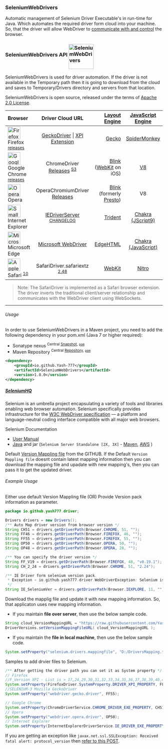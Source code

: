 ### SeleniumWebDrivers
Automatic management of Selenium Driver Executable's in run-time for Java. Which automates the required driver form cloud into your machine. So, that the driver will allow WebDriver to [communicate with and control](https://developer.mozilla.org/en-US/docs/Learn/Tools_and_testing/Cross_browser_testing/Your_own_automation_environment) the browser.


### SeleniumWebDrivers API <img alt="SeleniumWebDrivers" align="middle" src="https://raw.githubusercontent.com/Yash-777/SeleniumWebDrivers/master/docs/SeleniumWebDrivers.png" width="80" height="80">


SeleniumWebDrivers is used for driver automation. If the driver is not available in the Temporary path then it is going to download from the cloud and saves to Temporary/Drivers directory and servers from that location. 

SeleniumWebDrivers is open source, released under the terms of [Apache 2.0 License](http://www.apache.org/licenses/LICENSE-2.0).


|   Browser   | Driver Cloud URL |  [Layout Engine](https://en.wikipedia.org/wiki/Web_browser_engine)  |   [JavaScript Engine](https://en.wikipedia.org/wiki/JavaScript_engine)  |
|  :---  |  :---:  |  ---:  |  :---:  |
| <img alt="Firefox Logo, 2017.svg" src="https://upload.wikimedia.org/wikipedia/commons/thumb/6/67/Firefox_Logo%2C_2017.svg/64px-Firefox_Logo%2C_2017.svg.png" width="40" height="40" > Firefox <sup>[releases](http://ftp.mozilla.org/pub/firefox/releases/)</sup> | [GeckoDriver](https://github.com/mozilla/geckodriver/releases) \| [XPI Extension](https://github.com/Yash-777/SeleniumDrives/raw/master/py/selenium/webdriver/firefox/) | [Gecko](https://en.wikipedia.org/wiki/Gecko_(software)) | [SpiderMonkey](https://en.wikipedia.org/wiki/SpiderMonkey) |
| <img alt="Google Chrome icon (September 2014).svg" src="https://upload.wikimedia.org/wikipedia/commons/thumb/a/a5/Google_Chrome_icon_%28September_2014%29.svg/64px-Google_Chrome_icon_%28September_2014%29.svg.png" width="40" height="40"> Google Chrome <sup>[releases](https://www.slimjet.com/chrome/google-chrome-old-version.php)</sup> | ChromeDriver [Releases](http://chromedriver.storage.googleapis.com/index.html) <sup>[S3](http://chromedriver.storage.googleapis.com)</sup> | [Blink](https://en.wikipedia.org/wiki/Blink_(web_engine)) ([WebKit](https://en.wikipedia.org/wiki/WebKit) on iOS) | [V8](https://en.wikipedia.org/wiki/Chrome_V8) |
| <img alt="Opera 2015 icon.svg" src="https://upload.wikimedia.org/wikipedia/commons/thumb/4/49/Opera_2015_icon.svg/64px-Opera_2015_icon.svg.png" width="40" height="40"> Opera | OperaChromiumDriver [Releases](https://github.com/operasoftware/operachromiumdriver/releases) | [Blink](https://en.wikipedia.org/wiki/Blink_(web_engine)) (formerly [Presto](https://en.wikipedia.org/wiki/Presto_(layout_engine))) | V8 |
| <img alt="Small &quot;e&quot; letter with a blue aureola" src="https://upload.wikimedia.org/wikipedia/commons/thumb/1/18/Internet_Explorer_10%2B11_logo.svg/65px-Internet_Explorer_10%2B11_logo.svg.png" width="41" height="40"> Internet Explorer |  [IEDriverServer](http://selenium-release.storage.googleapis.com) <sup>[CHANGELOG](https://raw.githubusercontent.com/SeleniumHQ/selenium/master/cpp/iedriverserver/CHANGELOG)</sup> | [Trident](https://en.wikipedia.org/wiki/Trident_(layout_engine)) | [Chakra (JScript9)](https://en.wikipedia.org/wiki/Chakra_(JScript_engine)) |
| <img alt="Microsoft Edge logo.svg" src="https://upload.wikimedia.org/wikipedia/commons/thumb/d/d6/Microsoft_Edge_logo.svg/60px-Microsoft_Edge_logo.svg.png" width="40" height="40"> Microsoft Edge | [Microsoft WebDriver](https://developer.microsoft.com/en-us/microsoft-edge/tools/webdriver) | [EdgeHTML](https://en.wikipedia.org/wiki/EdgeHTML) | [Chakra (JavaScript)](https://en.wikipedia.org/wiki/Chakra_(JScript_engine)) |
| <img alt="Apple Safari 8.0 Icon" src="https://upload.wikimedia.org/wikipedia/en/6/61/Apple_Safari.png" width="40" height="40"> Safari <sup>[10](https://webkit.org/blog/6900/webdriver-support-in-safari-10/)</sup> | SafariDriver.safariextz <sup>[2.48](http://selenium-release.storage.googleapis.com/index.html?path=2.48/)</sup> | [WebKit](https://en.wikipedia.org/wiki/WebKit) | [Nitro](https://en.wikipedia.org/wiki/WebKit#JavaScriptCore) |

> Note: The SafariDriver is implemented as a Safari browser extension. The driver inverts the traditional client/server relationship and communicates with the WebDriver client using WebSockets.

-----

###### Usage

In order to use SeleniumWebDrivers in a Maven project, you need to add the following dependency in your pom.xml (Java 7 or higher required):

 * Sonatype nexus <sup>Central [Snapshot](https://oss.sonatype.org/content/repositories/snapshots/io/github/Yash-777/SeleniumWebDrivers/), [`pom`](https://search.maven.org/artifact/io.github.Yash-777/SeleniumWebDrivers/1.0.0/jar)</sup>
 * Maven Repository <sup>Central [Repository](https://repo.maven.apache.org/maven2/io/github/Yash-777/SeleniumWebDrivers/), [`pom`](https://mvnrepository.com/artifact/io.github.Yash-777/SeleniumWebDrivers/1.0.0)</sup>

```xml
<dependency>
    <groupId>io.github.Yash-777</groupId>
    <artifactId>SeleniumWebDrivers</artifactId>
    <version>1.0.0</version>
</dependency>
```

##### [SeleniumHQ](https://www.seleniumhq.org/download/)

Selenium is an umbrella project encapsulating a variety of tools and 
libraries enabling web browser automation. Selenium specifically 
provides infrastructure for the [W3C WebDriver specification](https://dvcs.w3.org/hg/webdriver/raw-file/tip/webdriver-spec.html) 
— a platform and language-neutral coding interface compatible with all 
major web browsers.

Selenium Documentation

* [User Manual](http://docs.seleniumhq.org/docs/)
* [Java](http://seleniumhq.github.io/selenium/docs/api/java/index.html) and jar (`Selenium Server Standalone [2X, 3X]` - [Maven](https://mvnrepository.com/artifact/org.seleniumhq.selenium/selenium-server-standalone), [AWS](http://selenium-release.storage.googleapis.com) )

Default [Version Mappling file](https://raw.githubusercontent.com/Yash-777/SeleniumDriverAutomation/master/Drivers/versions-mapping) from the GITHUB.
If the Default `Version Mappling file` doesnt contain latest mapping information then you can download the mapping file and upadate with new mapping's, then you can pass it to get the updated driver.


###### Example Usage

Either use default Version Mappling file (OR) Provide Version pack information as parameter.

```java
package io.github.yash777.driver;

Drivers drivers = new Drivers();
/** Auto Map driver version from browser version */
String CH51 = drivers.getDriverPath(Browser.CHROME, 51, "");
String FF46 = drivers.getDriverPath(Browser.FIREFOX, 46, "");
String FF55 = drivers.getDriverPath(Browser.FIREFOX, 55, "");
String OP50 = drivers.getDriverPath(Browser.OPERA, 50, "");
String OP48 = drivers.getDriverPath(Browser.OPERA, 28, "");

/** You can specify the driver version */
String FF_V19 = drivers.getDriverPath(Browser.FIREFOX, 48, "v0.19.1");
String CH_2_24 = drivers.getDriverPath(Browser.CHROME, 51, "2.24");

/** IE Driver form selenium version pack.
 * Exception « io.github.yash777.driver.WebDriverException: Selenium is not added to your project build path.
 */
String IE_SeleniumVer = drivers.getDriverPath(Browser.IEXPLORE, 11, "");
```
Download the mapplig file and update it with new mapping information. So, that applicaton uses new mapping information.

* If you maintain **file over server**, then use the below sample code.

```java
String cloud_VersionMappingURL = "https://raw.githubusercontent.com/Yash-777/SeleniumDriverAutomation/master/Drivers/versions-mapping";
DriverVersions.setVersionMappingFileURL( cloud_VersionMappingURL );
```

* If you maintain the **file in local machine**, then use the below sample code.

```java
System.setProperty("selenium.drivers.mappingfile", "D:/DriversMapping.txt");
```

Samples to add drvier files to Selenium.

```java
/** After getting the driver path you can set it as System property */
// Firefox
//F_Version XPI - List is > 17,24,29,30,31,32,33,34,35,36,37,38,39,40,41,42,43,44,45,46,47.
System.setProperty(FirefoxDriver.SystemProperty.DRIVER_XPI_PROPERTY, FF46);
//SELENIUM-3 Mozilla GeckoDriver
System.setProperty("webdriver.gecko.driver", FF55);

// Google Chrome
System.setProperty(ChromeDriverService.CHROME_DRIVER_EXE_PROPERTY, CH51);
// Opera  
System.setProperty("webdriver.opera.driver", OP50);
// Internet Explorer
System.setProperty(InternetExplorerDriverService.IE_DRIVER_EXE_PROPERTY, IE_SeleniumVer);  
```

If you are getting an exception like `javax.net.ssl.SSLException: Received fatal alert: protocol_version` then [refer to this POST](https://stackoverflow.com/a/49556107/5081877).
